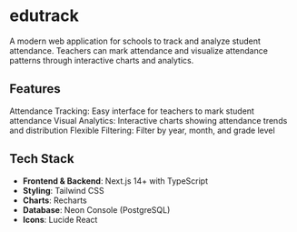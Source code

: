 # edutrack
A modern web application for schools to track and analyze student attendance. Teachers can mark attendance and visualize attendance patterns through interactive charts and analytics.
## Features
Attendance Tracking: Easy interface for teachers to mark student attendance
Visual Analytics: Interactive charts showing attendance trends and distribution
Flexible Filtering: Filter by year, month, and grade level
##  Tech Stack
- **Frontend & Backend**: Next.js 14+ with TypeScript  
- **Styling**: Tailwind CSS  
- **Charts**: Recharts  
- **Database**: Neon Console (PostgreSQL)  
- **Icons**: Lucide React 
